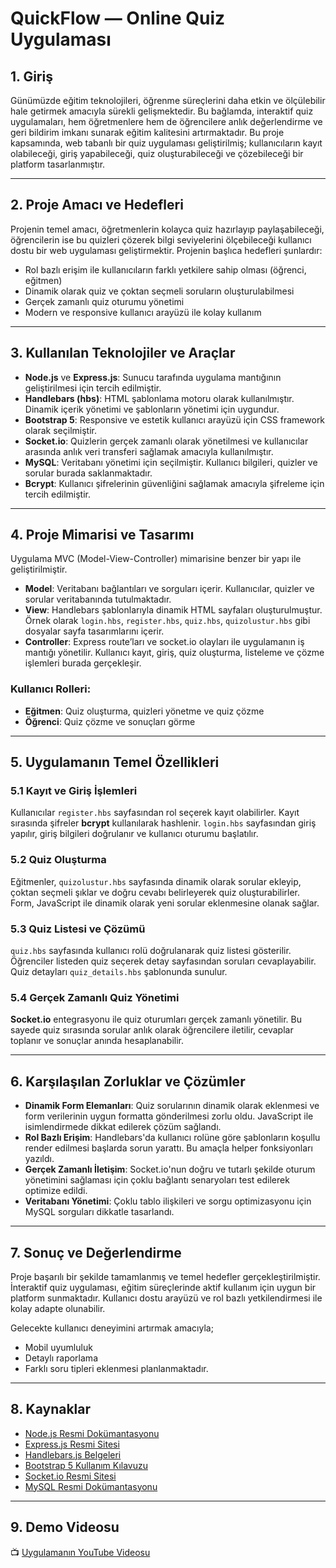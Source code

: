 # QuickFlow — Online Quiz Uygulaması

## 1. Giriş

Günümüzde eğitim teknolojileri, öğrenme süreçlerini daha etkin ve ölçülebilir hale getirmek amacıyla sürekli gelişmektedir. Bu bağlamda, interaktif quiz uygulamaları, hem öğretmenlere hem de öğrencilere anlık değerlendirme ve geri bildirim imkanı sunarak eğitim kalitesini artırmaktadır. Bu proje kapsamında, web tabanlı bir quiz uygulaması geliştirilmiş; kullanıcıların kayıt olabileceği, giriş yapabileceği, quiz oluşturabileceği ve çözebileceği bir platform tasarlanmıştır.

---

## 2. Proje Amacı ve Hedefleri

Projenin temel amacı, öğretmenlerin kolayca quiz hazırlayıp paylaşabileceği, öğrencilerin ise bu quizleri çözerek bilgi seviyelerini ölçebileceği kullanıcı dostu bir web uygulaması geliştirmektir. Projenin başlıca hedefleri şunlardır:

- Rol bazlı erişim ile kullanıcıların farklı yetkilere sahip olması (öğrenci, eğitmen)
- Dinamik olarak quiz ve çoktan seçmeli soruların oluşturulabilmesi
- Gerçek zamanlı quiz oturumu yönetimi
- Modern ve responsive kullanıcı arayüzü ile kolay kullanım

---

## 3. Kullanılan Teknolojiler ve Araçlar

- **Node.js** ve **Express.js**: Sunucu tarafında uygulama mantığının geliştirilmesi için tercih edilmiştir.  
- **Handlebars (hbs)**: HTML şablonlama motoru olarak kullanılmıştır. Dinamik içerik yönetimi ve şablonların yönetimi için uygundur.  
- **Bootstrap 5**: Responsive ve estetik kullanıcı arayüzü için CSS framework olarak seçilmiştir.  
- **Socket.io**: Quizlerin gerçek zamanlı olarak yönetilmesi ve kullanıcılar arasında anlık veri transferi sağlamak amacıyla kullanılmıştır.  
- **MySQL**: Veritabanı yönetimi için seçilmiştir. Kullanıcı bilgileri, quizler ve sorular burada saklanmaktadır.  
- **Bcrypt**: Kullanıcı şifrelerinin güvenliğini sağlamak amacıyla şifreleme için tercih edilmiştir.  

---

## 4. Proje Mimarisi ve Tasarımı

Uygulama MVC (Model-View-Controller) mimarisine benzer bir yapı ile geliştirilmiştir.

- **Model**: Veritabanı bağlantıları ve sorguları içerir. Kullanıcılar, quizler ve sorular veritabanında tutulmaktadır.  
- **View**: Handlebars şablonlarıyla dinamik HTML sayfaları oluşturulmuştur. Örnek olarak `login.hbs`, `register.hbs`, `quiz.hbs`, `quizolustur.hbs` gibi dosyalar sayfa tasarımlarını içerir.  
- **Controller**: Express route’ları ve socket.io olayları ile uygulamanın iş mantığı yönetilir. Kullanıcı kayıt, giriş, quiz oluşturma, listeleme ve çözme işlemleri burada gerçekleşir.

### Kullanıcı Rolleri:
- **Eğitmen**: Quiz oluşturma, quizleri yönetme ve quiz çözme  
- **Öğrenci**: Quiz çözme ve sonuçları görme  

---

## 5. Uygulamanın Temel Özellikleri

### 5.1 Kayıt ve Giriş İşlemleri  
Kullanıcılar `register.hbs` sayfasından rol seçerek kayıt olabilirler. Kayıt sırasında şifreler **bcrypt** kullanılarak hashlenir. `login.hbs` sayfasından giriş yapılır, giriş bilgileri doğrulanır ve kullanıcı oturumu başlatılır.

### 5.2 Quiz Oluşturma  
Eğitmenler, `quizolustur.hbs` sayfasında dinamik olarak sorular ekleyip, çoktan seçmeli şıklar ve doğru cevabı belirleyerek quiz oluşturabilirler. Form, JavaScript ile dinamik olarak yeni sorular eklenmesine olanak sağlar.

### 5.3 Quiz Listesi ve Çözümü  
`quiz.hbs` sayfasında kullanıcı rolü doğrulanarak quiz listesi gösterilir. Öğrenciler listeden quiz seçerek detay sayfasından soruları cevaplayabilir. Quiz detayları `quiz_details.hbs` şablonunda sunulur.

### 5.4 Gerçek Zamanlı Quiz Yönetimi  
**Socket.io** entegrasyonu ile quiz oturumları gerçek zamanlı yönetilir. Bu sayede quiz sırasında sorular anlık olarak öğrencilere iletilir, cevaplar toplanır ve sonuçlar anında hesaplanabilir.

---

## 6. Karşılaşılan Zorluklar ve Çözümler

- **Dinamik Form Elemanları**: Quiz sorularının dinamik olarak eklenmesi ve form verilerinin uygun formatta gönderilmesi zorlu oldu. JavaScript ile isimlendirmede dikkat edilerek çözüm sağlandı.  
- **Rol Bazlı Erişim**: Handlebars'da kullanıcı rolüne göre şablonların koşullu render edilmesi başlarda sorun yarattı. Bu amaçla helper fonksiyonları yazıldı.  
- **Gerçek Zamanlı İletişim**: Socket.io'nun doğru ve tutarlı şekilde oturum yönetimini sağlaması için çoklu bağlantı senaryoları test edilerek optimize edildi.  
- **Veritabanı Yönetimi**: Çoklu tablo ilişkileri ve sorgu optimizasyonu için MySQL sorguları dikkatle tasarlandı.  

---

## 7. Sonuç ve Değerlendirme

Proje başarılı bir şekilde tamamlanmış ve temel hedefler gerçekleştirilmiştir. İnteraktif quiz uygulaması, eğitim süreçlerinde aktif kullanım için uygun bir platform sunmaktadır. Kullanıcı dostu arayüzü ve rol bazlı yetkilendirmesi ile kolay adapte olunabilir.  

Gelecekte kullanıcı deneyimini artırmak amacıyla;
- Mobil uyumluluk
- Detaylı raporlama
- Farklı soru tipleri eklenmesi planlanmaktadır.

---

## 8. Kaynaklar

- [Node.js Resmi Dokümantasyonu](https://nodejs.org)  
- [Express.js Resmi Sitesi](https://expressjs.com)  
- [Handlebars.js Belgeleri](https://handlebarsjs.com)  
- [Bootstrap 5 Kullanım Kılavuzu](https://getbootstrap.com/docs/5.3)  
- [Socket.io Resmi Sitesi](https://socket.io)  
- [MySQL Resmi Dokümantasyonu](https://dev.mysql.com/doc/)  

---

## 9. Demo Videosu  
📺 [Uygulamanın YouTube Videosu](https://www.youtube.com/watch?v=LmCzYkE0kdg)
